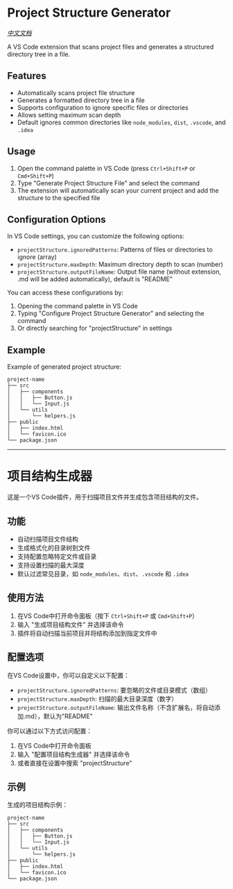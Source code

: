 # Project Structure Generator

*[中文文档](#项目结构生成器)*

A VS Code extension that scans project files and generates a structured directory tree in a file.

## Features

- Automatically scans project file structure
- Generates a formatted directory tree in a file
- Supports configuration to ignore specific files or directories
- Allows setting maximum scan depth
- Default ignores common directories like `node_modules`, `dist`, `.vscode`, and `.idea`

## Usage

1. Open the command palette in VS Code (press `Ctrl+Shift+P` or `Cmd+Shift+P`)
2. Type "Generate Project Structure File" and select the command
3. The extension will automatically scan your current project and add the structure to the specified file

## Configuration Options

In VS Code settings, you can customize the following options:

- `projectStructure.ignoredPatterns`: Patterns of files or directories to ignore (array)
- `projectStructure.maxDepth`: Maximum directory depth to scan (number)
- `projectStructure.outputFileName`: Output file name (without extension, .md will be added automatically), default is "README"

You can access these configurations by:

1. Opening the command palette in VS Code
2. Typing "Configure Project Structure Generator" and selecting the command
3. Or directly searching for "projectStructure" in settings

## Example

Example of generated project structure:

```
project-name
├── src
│   ├── components
│   │   ├── Button.js
│   │   └── Input.js
│   └── utils
│       └── helpers.js
├── public
│   ├── index.html
│   └── favicon.ico
└── package.json
```

---

# 项目结构生成器

这是一个VS Code插件，用于扫描项目文件并生成包含项目结构的文件。

## 功能

- 自动扫描项目文件结构
- 生成格式化的目录树到文件
- 支持配置忽略特定文件或目录
- 支持设置扫描的最大深度
- 默认过滤常见目录，如 `node_modules`、`dist`、`.vscode` 和 `.idea`

## 使用方法

1. 在VS Code中打开命令面板（按下 `Ctrl+Shift+P` 或 `Cmd+Shift+P`）
2. 输入 "生成项目结构文件" 并选择该命令
3. 插件将自动扫描当前项目并将结构添加到指定文件中

## 配置选项

在VS Code设置中，你可以自定义以下配置：

- `projectStructure.ignoredPatterns`: 要忽略的文件或目录模式（数组）
- `projectStructure.maxDepth`: 扫描的最大目录深度（数字）
- `projectStructure.outputFileName`: 输出文件名称（不含扩展名，将自动添加.md），默认为"README"

你可以通过以下方式访问配置：

1. 在VS Code中打开命令面板
2. 输入 "配置项目结构生成器" 并选择该命令
3. 或者直接在设置中搜索 "projectStructure"

## 示例

生成的项目结构示例：

```
project-name
├── src
│   ├── components
│   │   ├── Button.js
│   │   └── Input.js
│   └── utils
│       └── helpers.js
├── public
│   ├── index.html
│   └── favicon.ico
└── package.json
```
